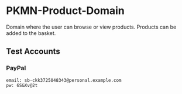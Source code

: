 # PKMN-Product-Domain

Domain where the user can browse or view products. Products can be added to the basket. 


## Test Accounts

### PayPal

```
email: sb-ckk3725048343@personal.example.com
pw: 6S&Xv@2t
```